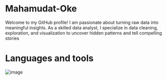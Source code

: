 # Mahamudat-Oke 
Welcome to my GitHub profile! 
I am passionate about turning raw data into meaningful insights.
As a skilled data analyst, I specialize in data cleaning, exploration, and visualization to uncover hidden patterns and tell compelling stories
# Languages and tools
![image](https://github.com/Thecodedgirl/Thecodedgirl/assets/115795381/e800f088-e6a0-4312-a487-4c345d6603f5)


